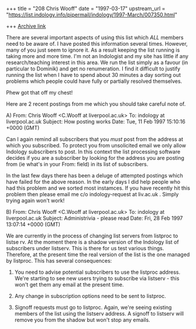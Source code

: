 +++
title = "208 Chris Wooff"
date = "1997-03-17"
upstream_url = "https://list.indology.info/pipermail/indology/1997-March/007350.html"

+++
[Archive link](https://list.indology.info/pipermail/indology/1997-March/007350.html)

There are several important aspects of using this list which *ALL* members
need to be aware of. I have posted this information several times.
However, many of you just seem to ignore it. As a result keeping the list
running is taking more and more time. I'm not an Indologist and my site
has little if any research/teaching interest in this area. We run the
list simply as a favour (in particular to Dominik) and get no renumeration.
I find it difficult to justify running the list when I have to spend about
30 minutes a day sorting out problems which people could have fully or
partially resolved themselves.

Phew got that off my chest!

Here are 2 recent postings from me which you should take careful note of.

A) From: Chris Wooff <C.Wooff at liverpool.ac.uk>
To: indology at liverpool.ac.uk
Subject: How posting works
Date: Tue, 11 Feb 1997 15:10:16 +0000 (GMT)

Can I again remind all subscribers that you *must* post from the
address at which you subscribed. To protect you from unsolicited
email we only allow Indology subscribers to post. In this context 
the list processing software decides if you are a subscriber by
looking for the address you are posting from (ie what's in your
From: field) in its list of subscribers.

In the last few days there has been a deluge of attempted postings
which have failed for the above reason. In the early days I did
help people who had this problem and we sorted most instamces. 
If you have recently hit this problem then please email me c/o 
indology-request at liv.ac.uk . Simply trying again won't work!

B) From: Chris Wooff <C.Wooff at liverpool.ac.uk>
To: indology at liverpool.ac.uk
Subject: Administrivia - please read
Date: Fri, 28 Feb 1997 13:07:14 +0000 (GMT)

We are currently in the process of changing list servers from listproc to listse
rv. At 
the moment there is a shadow version of the Indology list of subscribers under 
listserv. This is there for us test various things. Therefore, at the present time
the real version of the list is the one managed by listproc. This has several 
consequences:

1) You need to advise potential subscribers to use the listproc address. We're 
starting to see new users trying to subscribe via listserv - this won't get them
 any 
email at the present time.

2) Any change in subscription options need to be sent to listproc.

3) Signoff requests must go to listproc. Again, we're seeing existing members of
 the 
list using the listserv address. A signoff to listserv will remove you from the 
shadow 
but won't stop any emails.




